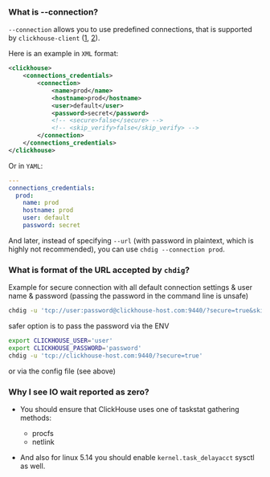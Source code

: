 ### What is --connection?

`--connection` allows you to use predefined connections, that is supported by
`clickhouse-client` ([1], [2]).

Here is an example in `XML` format:

```xml
<clickhouse>
    <connections_credentials>
        <connection>
            <name>prod</name>
            <hostname>prod</hostname>
            <user>default</user>
            <password>secret</password>
            <!-- <secure>false</secure> -->
            <!-- <skip_verify>false</skip_verify> -->
        </connection>
    </connections_credentials>
</clickhouse>
```

Or in `YAML`:

```yaml
---
connections_credentials:
  prod:
    name: prod
    hostname: prod
    user: default
    password: secret
```

And later, instead of specifying `--url` (with password in plaintext, which is
highly not recommended), you can use `chdig --connection prod`.

  [1]: https://github.com/ClickHouse/ClickHouse/pull/45715
  [2]: https://github.com/ClickHouse/ClickHouse/pull/46480

### What is format of the URL accepted by `chdig`?

Example for secure connection with all default connection settings & user name & password (passing the password in the command line is unsafe)

```sh
chdig -u 'tcp://user:password@clickhouse-host.com:9440/?secure=true&skip_verify=false&compression=lz4&query_timeout=600s&connection_timeout=5s'
```

safer option is to pass the password via the ENV

```sh
export CLICKHOUSE_USER='user'
export CLICKHOUSE_PASSWORD='password'
chdig -u 'tcp://clickhouse-host.com:9440/?secure=true'
```

or via the config file (see above)

### Why I see IO wait reported as zero?

- You should ensure that ClickHouse uses one of taskstat gathering methods:
  - procfs
  - netlink

- And also for linux 5.14 you should enable `kernel.task_delayacct` sysctl as well.
